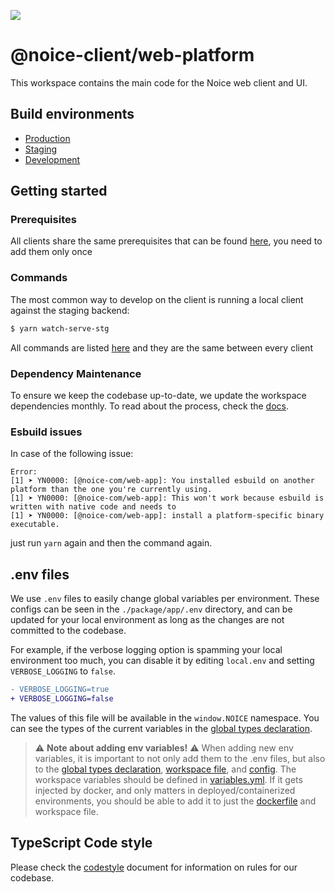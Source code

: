 <a href="https://pages.dev.noice.com/client/storybook/" target="_blank"><img src="https://raw.githubusercontent.com/storybooks/brand/master/badge/badge-storybook.svg"></a>

# @noice-client/web-platform

This workspace contains the main code for the Noice web client and UI.

## Build environments

- [Production](https://noice.com/)
- [Staging](https://mvp.int.stg.noice.com/)
- [Development](https://mvp.int.dev.noice.com/)

## Getting started

### Prerequisites

All clients share the same prerequisites that can be found [here](../docs/prerequisites.md), you need to add them only once

### Commands

The most common way to develop on the client is running a local client against the staging backend:

````sh
$ yarn watch-serve-stg
````

All commands are listed [here](../docs/commands.md) and they are the same between every client

### Dependency Maintenance

To ensure we keep the codebase up-to-date, we update the workspace dependencies monthly. To read about the process, check the [docs](../docs/dependency-updates.md).

### Esbuild issues

In case of the following issue:

```
Error:
[1] ➤ YN0000: [@noice-com/web-app]: You installed esbuild on another platform than the one you're currently using.
[1] ➤ YN0000: [@noice-com/web-app]: This won't work because esbuild is written with native code and needs to
[1] ➤ YN0000: [@noice-com/web-app]: install a platform-specific binary executable.
```

just run `yarn` again and then the command again.

## .env files

We use `.env` files to easily change global variables per environment. These configs can be seen in the `./package/app/.env` directory, and can be updated for your local environment as long as the changes are not committed to the codebase.

For example, if the verbose logging option is spamming your local environment too much, you can disable it by editing `local.env` and setting `VERBOSE_LOGGING` to `false`.

```diff
- VERBOSE_LOGGING=true
+ VERBOSE_LOGGING=false
```

The values of this file will be available in the `window.NOICE` namespace. You can see the types of the current variables in the [global types declaration](./src/types/globals.d.ts).

> ⚠️ **Note about adding env variables!** ⚠️
> When adding new env variables, it is important to not only add them to the .env files, but also to the [global types declaration](./src/types/globals.d.ts), [workspace file](./noice_workspace.yml), and [config](./config.js). The workspace variables should be defined in [variables.yml](../../variables.yml). If it gets injected by docker, and only matters in deployed/containerized environments, you should be able to add it to just the [dockerfile](./Dockerfile) and workspace file.

## TypeScript Code style

Please check the [codestyle](./CODESTYLE.md) document for information on rules for our codebase.
